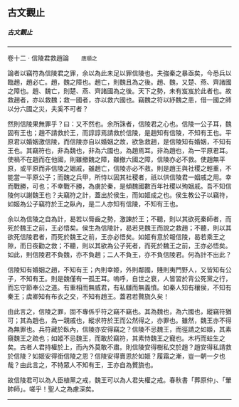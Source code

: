 

## 古文觀止

##### 古文觀止

* * *

卷十二 ‧ 信陵君救趙論　　`唐順之`

論者以竊符為信陵君之罪，余以為此未足以罪信陵也。夫強秦之暴亟矣，今悉兵以臨趙，趙必亡。趙，魏之障也。趙亡，則魏且為之後。趙、魏，又楚、燕、齊諸國之障也。趙、魏亡，則楚、燕、齊諸國為之後。天下之勢，未有岌岌於此者也。故救趙者，亦以救魏；救一國者，亦以救六國也。竊魏之符以紓魏之患，借一國之師以分六國之災，夫奚不可者？

然則信陵果無罪乎？曰：又不然也。余所誅者，信陵君之心也。信陵一公子耳，魏固有王也；趙不請救於王，而諄諄焉請救於信陵，是趙知有信陵，不知有王也。平原君以婚姻激信陵，而信陵亦自以婚姻之故，欲急救趙，是信陵知有婚姻，不知有王也。其竊符也，非為魏也，非為六國也，為趙焉耳。非為趙也，為一平原君耳。使禍不在趙而在他國，則雖撤魏之障，雖撤六國之障，信陵亦必不救。使趙無平原，或平原而非信陵之姻戚，雖趙亡，信陵亦必不救。則是趙王與社稷之輕重，不能當一平原公子；而魏之兵甲，所恃以固其社稷者，祇以供信陵君一姻戚之用。幸而戰勝，可也；不幸戰不勝，為虜於秦，是傾魏國數百年社稷以殉姻戚。吾不知信陵何以謝魏王也？夫竊符之計，蓋出於侯生，而如姬成之也。侯生教公子以竊符，如姬為公子竊符於王之臥內，是二人亦知有信陵，不知有王也。

余以為信陵之自為計，曷若以脣齒之勢，激諫於王；不聽，則以其欲死秦師者，而死於魏王之前，王必悟矣。侯生為信陵計，曷若見魏王而說之救趙；不聽，則以其欲死信陵君者，而死於魏王之前，王亦必悟矣。如姬有意於報信陵，曷若乘王之隙，而日夜勸之救；不聽，則以其欲為公子死者，而死於魏王之前，王亦必悟矣。如此，則信陵君不負魏，亦不負趙；二人不負王，亦不負信陵君。何為計不出此？

信陵知有婚姻之趙，不知有王；內則幸姬，外則鄰國，賤則夷門野人，又皆知有公子，不知有王。則是魏僅有一孤王耳。嗚呼，自世之衰，人皆習於背公死黨之行，而忘守節奉公之道。有重相而無威君，有私讎而無義憤。如秦人知有穰侯，不知有秦王；虞卿知有布衣之交，不知有趙王。蓋君若贅旒久矣！

由此言之，信陵之罪，固不專係乎符之竊不竊也。其為魏也，為六國也，縱竊符猶可；其為趙也，為一親戚也，縱求符於王而公然得之，亦罪也。雖然，魏王亦不得為無罪也。兵符藏於臥內，信陵亦安得竊之？信陵不忌魏王，而徑請之如姬，其素窺魏王之疏也；如姬不忌魏王，而敢於竊符，其素恃魏王之寵也。木朽而蛀生之矣。古者人君持權於上，而內外莫敢不肅。則信陵安得樹私交於趙？趙安得私請救於信陵？如姬安得銜信陵之恩？信陵安得賣恩於如姬？履霜之漸，豈一朝一夕也哉？由此言之，不特眾人不知有王，王亦自為贅旒也。

故信陵君可以為人臣植黨之戒，魏王可以為人君失權之戒。春秋書「葬原仲」、「翬帥師」。嗟乎！聖人之為慮深矣。

* * *

